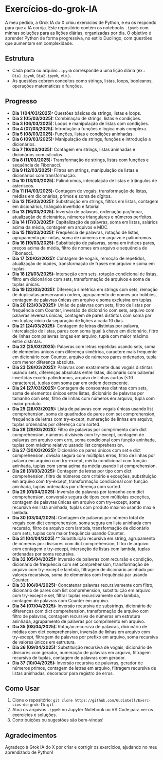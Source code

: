 # Exercícios-do-grok-IA

A meu pedido, a Grok IA do X criou exercícios de Python, e eu os respondo para que a IA corrija. Este repositório contém os notebooks `.ipynb` com minhas soluções para as lições diárias, organizadas por dia. O objetivo é aprender Python de forma progressiva, no estilo Duolingo, com questões que aumentam em complexidade.

## Estrutura
- Cada pasta ou arquivo `.ipynb` corresponde a uma lição diária (ex.: `Dia1.ipynb`, `Dia2.ipynb`, etc.).
- As questões cobrem conceitos como strings, listas, loops, booleanos, operações matemáticas e funções.

## Progresso
- **Dia 1 (04/03/2025):** Questões básicas de strings, listas e loops.
- **Dia 2 (05/03/2025):** Combinação de strings, listas e condições.
- **Dia 3 (06/03/2025):** Loops e manipulação de listas com condições.
- **Dia 4 (07/03/2025):** Introdução a funções e lógica mais complexa.
- **Dia 5 (08/03/2025):** Funções, listas e condições aninhadas.
- **Dia 6 (09/03/2025):** Manipulação de strings, funções e introdução a dicionários.
- **Dia 7 (10/03/2025):** Contagem em strings, listas aninhadas e dicionários com cálculos.
- **Dia 8 (11/03/2025):** Transformação de strings, listas com funções e sequência de Fibonacci.
- **Dia 9 (12/03/2025):** Filtros em strings, manipulação de listas e dicionários com transformação.
- **Dia 10 (13/03/2025):** Palíndromos, intercalação de listas e triângulos de asteriscos.
- **Dia 11 (14/03/2025):** Contagem de vogais, transformação de listas, médias em dicionários, primos e soma de dígitos.
- **Dia 12 (15/03/2025):** Substituição em strings, filtros em listas, contagem em dicionários, triângulo invertido e fatorial.
- **Dia 13 (16/03/2025):** Inversão de palavras, ordenação par/ímpar, atualização de dicionários, números triangulares e números perfeitos.
- **Dia 14 (17/03/2025):** Capitalização de palavras, soma em listas, salários acima da média, contagem em arquivos e MDC.
- **Dia 15 (18/03/2025):** Frequência de palavras, rotação de listas, agrupamento por notas, soma de números em arquivo e palíndromos.
- **Dia 16 (19/03/2025):** Substituição de palavras, soma em índices pares, preços acima da média, filtro de nomes em arquivo e sequência de Fibonacci.
- **Dia 17 (20/03/2025):** Contagem de vogais, remoção de repetidos, atualização de idades, transformação de frases em arquivo e soma em tuplas.
- **Dia 18 (21/03/2025):** Interseção com sets, rotação condicional de listas, filtro em dicionários com sets, transformação de arquivos e soma de tuplas únicas.
- **Dia 19 (22/03/2025):** Diferença simétrica em strings com sets, remoção de duplicatas preservando ordem, agrupamento de nomes por hobbies, contagem de palavras únicas em arquivo e soma exclusiva em tuplas.
- **Dia 20 (23/03/2025):** União de palavras com sets, filtro de listas por frequência com Counter, inversão de dicionário com sets, arquivo com palavras reversas únicas, contagem de pares distintos com soma par em tuplas; início da separação de lições a cada 10 dias.
- **Dia 21 (24/03/2025):** Contagem de letras distintas por palavra, intercalação de listas, pares com soma igual à chave em dicionário, filtro de linhas com palavras longas em arquivo, tupla com maior máximo entre distintas.
- **Dia 22 (25/03/2025)**: Palavras com letras repetidas usando sets, soma de elementos únicos com diferença simétrica, caractere mais frequente em dicionário com Counter, arquivo de números pares ordenados, tupla com menor diferença absoluta.
- **Dia 23 (26/03/2025):** Palavras com exatamente duas vogais distintas usando sets, diferenças absolutas entre listas, dicionário com palavras invertidas exceto palíndromos, arquivo de linhas curtas (<10 caracteres), tuplas com soma par em ordem decrescente.
- **Dia 24 (27/03/2025):** Contagem de consoantes distintas com sets, soma de elementos únicos entre listas, dicionário de palavras por tamanho com sets, filtro de linhas com números em arquivo, tupla com maior produto.
- **Dia 25 (28/03/2025):** Lista de palavras com vogais únicas usando list comprehension, soma de quadrados de pares com set comprehension, frequência de letras com try-except, numeração de linhas em arquivo, tuplas ordenadas por diferença com sorted.
- **Dia 26 (29/03/2025):** Filtro de palavras por comprimento com dict comprehension, números divisíveis com try-except, contagem de palavras em arquivo com erro, soma condicional com função aninhada, tuplas com máximo relativo usando list comprehension.
- **Dia 27 (30/03/2025):** Dicionário de pares únicos com set e dict comprehension, divisão segura com múltiplos erros, filtro de linhas por palavra em arquivo com try-except, média condicional com função aninhada, tuplas com soma acima da média usando list comprehension.
- **Dia 28 (31/03/2025):** Contagem de letras por tipo com dict comprehension, filtro de números com critério e exceções, substituição em arquivo com try-except, transformação condicional com função aninhada, tuplas ordenadas por diferença com sorted.
- **Dia 29 (01/04/2025):** Inversão de palavras por tamanho com dict comprehension, conversão segura de tipos com múltiplas exceções, contagem de palavras únicas em arquivo com try-except, soma recursiva em lista aninhada, tuplas com produto máximo usando max e lambda.
- **Dia 30 (03/04/2025):** Contagem de palavras por número total de vogais com dict comprehension, soma segura em lista aninhada com recursão, filtro de arquivo com lambda, transformação de dicionário com sets, tuplas com maior frequência usando Counter.
- **Dia 31 (04/04/2025)**:** Substituição recursiva em string, agrupamento de números por divisores com dict comprehension, filtro de arquivo com contagem e try-except, interseção de listas com lambda, tuplas ordenadas por soma recursiva.
- **Dia 32 (05/04/2025):** Inversão de palavras com recursão e condição, dicionário de frequência com set comprehension, transformação de arquivo com try-except e lambda, filtragem de dicionário aninhado por valores recursivos, soma de elementos com frequência par usando Counter.
- **Dia 33 (06/04/2025):** Concatenar palavras recursivamente com filtro, dicionário de pares com list comprehension, substituição em arquivo com try-except e set, filtrar tuplas recursivamente com lambda, contagem de palavras com Counter em arquivo.
- **Dia 34 (07/04/2025):** Inversão recursiva de substrings, dicionário de diferenças com dict comprehension, transformação de arquivo com filtro de palavras, contagem recursiva de números em estrutura aninhada, agrupamento de palavras por comprimento em arquivo.
- **Dia 35 (08/04/2025):** Rotação recursiva de palavras, dicionário de médias com dict comprehension, inversão de linhas em arquivo com try-except, filtragem de palavras por prefixo em arquivo, soma recursiva de valores únicos em estrutura.
- **Dia 36 (09/04/2025):** Substituição recursiva de vogais, dicionário de divisores com gerador, numeração de palavras em arquivo, filtragem recursiva de tuplas, contagem de palavras com gerador.
- **Dia 37 (10/04/2025):** Inversão recursiva de palavras, gerador de números primos, contagem de letras em arquivo, filtragem recursiva de listas aninhadas, decorador para registro de erros.

## Como Usar
1. Clone o repositório: `git clone https://github.com/GuJinCell/Exerc-cios-do-grok-IA.git`
2. Abra os arquivos `.ipynb` no Jupyter Notebook ou VS Code para ver os exercícios e soluções.
3. Contribuições ou sugestões são bem-vindas!

## Agradecimentos
Agradeço à Grok IA do X por criar e corrigir os exercícios, ajudando no meu aprendizado de Python!
